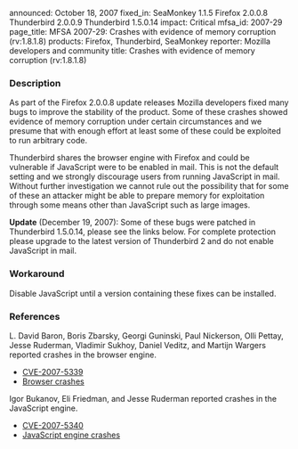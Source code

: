 announced: October 18, 2007
fixed_in: SeaMonkey 1.1.5
          Firefox 2.0.0.8
          Thunderbird 2.0.0.9
          Thunderbird 1.5.0.14
impact: Critical
mfsa_id: 2007-29
page_title: MFSA 2007-29: Crashes with evidence of memory corruption (rv:1.8.1.8)
products: Firefox, Thunderbird, SeaMonkey
reporter: Mozilla developers and community
title: Crashes with evidence of memory corruption (rv:1.8.1.8)

<h3>Description</h3>

<p>As part of the Firefox 2.0.0.8 update releases Mozilla developers fixed
many bugs to improve the stability of the product. Some of these crashes
showed evidence of memory corruption under certain circumstances and we
presume that with enough effort at least some of these could be exploited
to run arbitrary code.</p>

<p class="note">Thunderbird shares the browser engine with Firefox and could
be vulnerable if JavaScript were to be enabled in mail. This is not the default
setting and we strongly discourage users from running JavaScript in mail.
Without further investigation we cannot rule out the possibility that for some
of these an attacker might be able to prepare memory for exploitation through
some means other than JavaScript such as large images.</p>

<p><strong>Update</strong> (December 19, 2007): Some of these bugs
were patched in Thunderbird 1.5.0.14, please see the links below.
For complete protection please upgrade to the latest version of
Thunderbird 2 and do not enable JavaScript in mail.</p>


<h3>Workaround</h3>

<p>Disable JavaScript until a version containing these fixes can be installed.
</p>


<h3>References</h3>

<p>L. David Baron, Boris Zbarsky, Georgi Guninski, Paul Nickerson, Olli Pettay,
Jesse Ruderman, Vladimir Sukhoy, Daniel Veditz, and Martijn Wargers
reported crashes in the browser engine.</p>
<ul>
  <li><a class="ex-ref" href="http://cve.mitre.org/cgi-bin/cvename.cgi?name=CVE-2007-5339">
       CVE-2007-5339</a></li>

  <li><a href="https://bugzilla.mozilla.org/buglist.cgi?bug_id=309322,330563,341858,344064,348126,354645,361745,362901,378670,379799,382376,384105,386914,387033,387460,387844,391974,392285,393770,394014,394418">
        Browser crashes</a></li>
</ul>

<p>Igor Bukanov, Eli Friedman, and Jesse Ruderman reported crashes
in the JavaScript engine.</p>
<ul>
  <li><a class="ex-ref" href="http://cve.mitre.org/cgi-bin/cvename.cgi?name=CVE-2007-5340">
       CVE-2007-5340</a></li>

  <li><a href="https://bugzilla.mozilla.org/buglist.cgi?bug_id=372309,387955,390078,393537">
       JavaScript engine crashes</a></li>
</ul>



